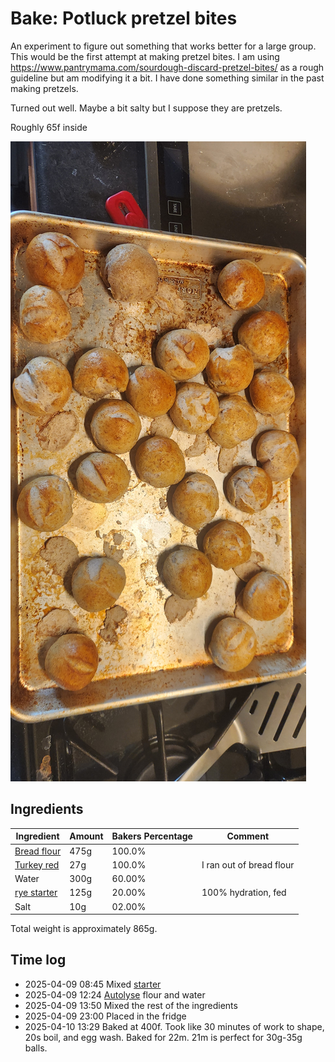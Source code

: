 # Bake: Potluck pretzel bites

An experiment to figure out something that works better for a large group. This would be the first attempt at making pretzel bites. I am using <https://www.pantrymama.com/sourdough-discard-pretzel-bites/> as a rough guideline but am modifying it a bit. I have done something similar in the past making pretzels.

Turned out well. Maybe a bit salty but I suppose they are pretzels.

Roughly 65f inside

![pretzels](./pretzels.jpg)

## Ingredients

| Ingredient            | Amount | Bakers Percentage | Comment                  |
| --------------------- | ------ | ----------------- | ------------------------ |
| [Bread flour](../642) | 475g   | 100.0%            |                          |
| [Turkey red](../739)  | 27g    | 100.0%            | I ran out of bread flour |
| Water                 | 300g   | 60.00%            |                          |
| [rye starter](../741) | 125g   | 20.00%            | 100% hydration, fed      |
| Salt                  | 10g    | 02.00%            |                          |

Total weight is approximately 865g.

## Time log

- 2025-04-09 08:45 Mixed [starter](../741)
- 2025-04-09 12:24 [Autolyse](../911) flour and water
- 2025-04-09 13:50 Mixed the rest of the ingredients
- 2025-04-09 23:00 Placed in the fridge
- 2025-04-10 13:29 Baked at 400f. Took like 30 minutes of work to shape, 20s boil, and egg wash. Baked for 22m. 21m is perfect for 30g-35g balls.
